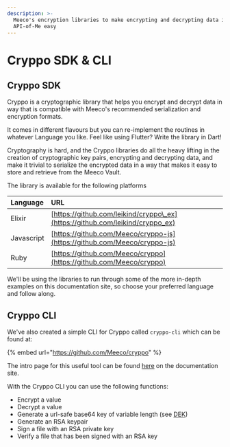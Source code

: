 ```yaml
---
description: >-
  Meeco's encryption libraries to make encrypting and decrypting data in the
  API-of-Me easy
---
```


# Cryppo SDK & CLI

## Cryppo SDK

Cryppo is a cryptographic library that helps you encrypt and decrypt data in way that is compatible with Meeco's recommended serialization and encryption formats.

It comes in different flavours but you can re-implement the routines in whatever Language you like. Feel like using Flutter? Write the library in Dart!

Cryptography is hard, and the Cryppo libraries do all the heavy lifting in the creation of cryptographic key pairs, encrypting and decrypting data, and make it trivial to serialize the encrypted data in a way that makes it easy to store and retrieve from the Meeco Vault.

The library is available for the following platforms

| Language | URL |
| :--- | :--- |
| Elixir | [https://github.com/leikind/cryppo\_ex](https://github.com/leikind/cryppo_ex) |
| Javascript | [https://github.com/Meeco/cryppo-js](https://github.com/Meeco/cryppo-js) |
| Ruby | [https://github.com/Meeco/cryppo](https://github.com/Meeco/cryppo) |

We'll be using the libraries to run through some of the more in-depth examples on this documentation site, so choose your preferred language and follow along.

## Cryppo CLI

We've also created a simple CLI for Cryppo called `cryppo-cli` which can be found at:

{% embed url="https://github.com/Meeco/cryppo" %}

The intro page for this useful tool can be found [here]() on the documentation site.

With the Cryppo CLI you can use the following functions:

* Encrypt a value
* Decrypt a value
* Generate a url-safe base64 key of variable length \(see [DEK](https://docs.meeco.me/guides/terminology#data-encryption-key-dek)\)
* Generate an RSA keypair
* Sign a file with an RSA private key
* Verify a file that has been signed with an RSA key

